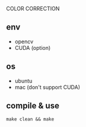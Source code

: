 COLOR CORRECTION

## env
- opencv
- CUDA (option)

## os
- ubuntu
- mac (don't support CUDA)

## compile & use
```
make clean && make

```
